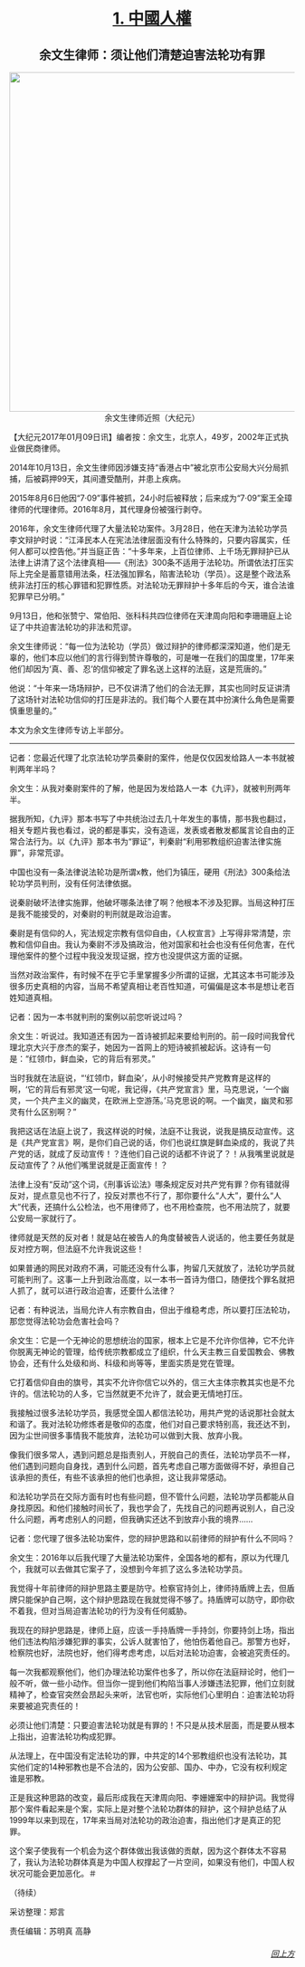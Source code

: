 <a name=top>
<h1 align="center"><a href=#1>1. 中國人權</a><br></h1>
<a name=1>
<h2 align="center"><b>余文生律师：须让他们清楚迫害法轮功有罪</b></h2>
<div align="center"><img src="img/Yu-wensheng-600.jpg" width=600></div>
<div align="center">余文生律师近照（大纪元）</div><p>
【大纪元2017年01月09日讯】编者按：余文生，北京人，49岁，2002年正式执业做民商律师。

2014年10月13日，余文生律师因涉嫌支持“香港占中”被北京市公安局大兴分局抓捕，后被羁押99天，其间遭受酷刑，并患上疾病。

2015年8月6日他因“7‧09”事件被抓，24小时后被释放；后来成为“7‧09”案王全璋律师的代理律师。2016年8月，其代理身份被强行剥夺。

2016年，余文生律师代理了大量法轮功案件。3月28日，他在天津为法轮功学员李文辩护时说：“江泽民本人在宪法法律层面没有什么特殊的，只要内容属实，任何人都可以控告他。”并当庭正告：“十多年来，上百位律师、上千场无罪辩护已从法律上讲清了这个法律真相——《刑法》300条不适用于法轮功。所谓依法打压实际上完全是蓄意错用法条，枉法强加罪名，陷害法轮功（学员）。这是整个政法系统非法打压的核心罪错和犯罪性质。对法轮功无罪辩护十多年后的今天，谁合法谁犯罪早已分明。”

9月13日，他和张赞宁、常伯阳、张科科共四位律师在天津周向阳和李珊珊庭上论证了中共迫害法轮功的非法和荒谬。

余文生律师说：“每一位为法轮功（学员）做过辩护的律师都深深知道，他们是无辜的，他们本应以他们的言行得到赞许尊敬的，可是唯一在我们的国度里，17年来他们却因为‘真、善、忍’的信仰被定了罪名送上这样的法庭，这是荒唐的。”

他说：“十年来一场场辩护，已不仅讲清了他们的合法无罪，其实也同时反证讲清了这场针对法轮功信仰的打压是非法的。我们每个人要在其中扮演什么角色是需要慎重思量的。”

本文为余文生律师专访上半部分。

* * *

记者：您最近代理了北京法轮功学员秦尉的案件，他是仅仅因发给路人一本书就被判两年半吗？

余文生：从我对秦尉案件的了解，他是因为发给路人一本《九评》，就被判刑两年半。

据我所知，《九评》那本书写了中共统治过去几十年发生的事情，那书我也翻过，相关专题片我也看过，说的都是事实，没有造谣，发表或者散发都属言论自由的正常合法行为。以《九评》那本书为“罪证”，判秦尉“利用邪教组织迫害法律实施罪”，非常荒谬。

中国也没有一条法律说法轮功是所谓x教，他们为镇压，硬用《刑法》300条给法轮功学员判刑，没有任何法律依据。

说秦尉破坏法律实施罪，他破坏哪条法律了啊？他根本不涉及犯罪。当局这种打压是我不能接受的，对秦尉的判刑就是政治迫害。

秦尉是有信仰的人，宪法规定宗教有信仰自由，《人权宣言》上写得非常清楚，宗教和信仰自由。我认为秦尉不涉及搞政治，他对国家和社会也没有任何危害，在代理他案件的整个过程中我没发现证据，控方也没提供这方面的证据。

当然对政治案件，有时候不在乎它手里掌握多少所谓的证据，尤其这本书可能涉及很多历史真相的内容，当局不希望真相让老百性知道，可偏偏是这本书是想让老百姓知道真相。

记者：因为一本书就判刑的案例以前您听说过吗？

余文生：听说过。我知道还有因为一首诗被抓起来要给判刑的。前一段时间我曾代理北京大兴于彦杰的案子，她因为一首网上的短诗被抓被起诉。这诗有一句是：“红领巾，鲜血染，它的背后有邪灵。”

当时我就在法庭说，“‘红领巾，鲜血染’，从小时候接受共产党教育是这样的啊，‘它的背后有邪灵’这一句呢，我记得，《共产党宣言》里，马克思说，‘一个幽灵，一个共产主义的幽灵，在欧洲上空游荡。’马克思说的啊。一个幽灵，幽灵和邪灵有什么区别啊？”

我把这话在法庭上说了，我这样说的时候，法庭不让我说，说我是搞反动宣传。这是《共产党宣言》啊，是你们自己说的话，你们也说红旗是鲜血染成的，我说了共产党的话，就成了反动宣传！？连他们自己说的话都不许说了？！从我嘴里说就是反动宣传了？从他们嘴里说就是正面宣传！？

法律上没有“反动”这个词，《刑事诉讼法》哪条规定反对共产党有罪？你有错就得反对，提点意见也不行了，投反对票也不行了，那你要什么“人大”，要什么“人大”代表，还搞什么公检法，也不用律师了，也不用检查院，也不用法院了，就要公安局一家就行了。

律师就是天然的反对者！就是站在被告人的角度替被告人说话的，他主要任务就是反对控方啊，但法庭不允许我说这些！

如果普通的网民对政府不满，可能还没有什么事，拘留几天就放了，法轮功学员就可能判刑了。这事一上升到政治高度，以一本书一首诗为借口，随便找个罪名就把人抓了，就可以进行政治迫害，还要什么法律？

记者：有种说法，当局允许人有宗教自由，但出于维稳考虑，所以要打压法轮功，那您觉得法轮功会危害社会吗？

余文生：它是一个无神论的思想统治的国家，根本上它是不允许你信神，它不允许你脱离无神论的管理，给传统宗教都成立了组织，什么天主教三自爱国教会、佛教协会，还有什么处级和尚、科级和尚等等，里面实质是党在管理。

它打着信仰自由的旗号，其实不允许你信它以外的，信三大主体宗教其实也是不允许的。信法轮功的人多，它当然就更不允许了，就会更无情地打压。

我接触过很多法轮功学员，我感觉全国人都信法轮功，用共产党的话说那社会就太和谐了。我对法轮功修炼者是敬仰的态度，他们对自己要求特别高，我还达不到，因为尘世间很多事情我不能放弃，法轮功可以做到大我、放弃小我。

像我们很多常人，遇到问题总是指责别人，开脱自己的责任，法轮功学员不一样，他们遇到问题向自身找，遇到什么问题，首先考虑自己哪方面做得不好，承担自己该承担的责任，有些不该承担的他们也承担，这让我非常感动。

和法轮功学员在交际方面有时也有些问题，但不管什么问题，法轮功学员都能从自身找原因。和他们接触时间长了，我也学会了，先找自己的问题再说别人，自己没什么问题，再考虑别人的问题，但我确实还达不到放弃小我的境界……

记者：您代理了很多法轮功案件，您的辩护思路和以前律师的辩护有什么不同吗？

余文生：2016年以后我代理了大量法轮功案件，全国各地的都有，原以为代理几个，我就可以去做其它案子了，没想到今年抓了这么多法轮功学员。

我觉得十年前律师的辩护思路主要是防守。检察官持剑上，律师持盾牌上去，但盾牌只能保护自己啊，这个辩护思路现在我就觉得不够了。持盾牌可以防守，即你砍不着我，但对当局迫害法轮功的行为没有任何威胁。

我现在的辩护思路是，律师上庭，应该一手持盾牌一手持剑，你要持剑上场，指出他们违法构陷涉嫌犯罪的事实，公诉人就害怕了，他怕伤着他自己。那警方也好，检察院也好，法院也好，他们得考虑考虑，以后对法轮功迫害，会被追究责任的。

每一次我都观察他们，他们办理法轮功案件也多了，所以你在法庭辩论时，他们一般不听，做一些小动作。但当你一提到他们构陷当事人涉嫌违法犯罪，他们立刻就精神了，检查官突然会昂起头来听，法官也听，实际他们心里明白：迫害法轮功将来要被追究责任的！

必须让他们清楚：只要迫害法轮功就是有罪的！不只是从技术层面，而是要从根本上指出，迫害法轮功构成犯罪。

从法理上，在中国没有定法轮功的罪，中共定的14个邪教组织也没有法轮功，其实他们定的14种邪教也是不合法的，因为公安部、国办、中办，它没有权利规定谁是邪教。

正是我这种思路的改变，最后形成我在天津周向阳、李姗姗案中的辩护词。我觉得那个案件看起来是个案，实际上是对整个法轮功群体的辩护，这个辩护总结了从1999年以来到现在，17年来当局对法轮功的政治迫害，指出他们才是真正的犯罪。

这个案子使我有一个机会为这个群体做出我该做的贡献，因为这个群体太不容易了，我认为法轮功群体真是为中国人权撑起了一片空间，如果没有他们，中国人权状况可能会更加恶化。＃

（待续）

采访整理：郑言

责任编辑：苏明真 高静


<a target="_blank" href=#top><h6 align="right">回上方</h6></a>

